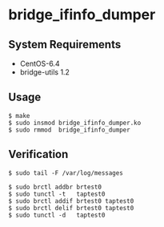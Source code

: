 bridge_ifinfo_dumper
====================

System Requirements
-------------------

+ CentOS-6.4
+ bridge-utils 1.2

Usage
-----

```
$ make
$ sudo insmod bridge_ifinfo_dumper.ko
$ sudo rmmod  bridge_ifinfo_dumper
```

Verification
------------

```
$ sudo tail -F /var/log/messages
```

```
$ sudo brctl addbr brtest0
$ sudo tunctl -t   taptest0
$ sudo brctl addif brtest0 taptest0
$ sudo brctl delif brtest0 taptest0
$ sudo tunctl -d   taptest0
```
